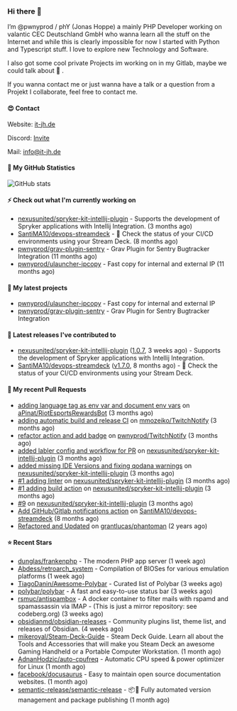 ### Hi there 👋

I’m @pwnyprod / phY (Jonas Hoppe) a mainly PHP Developer working on valantic CEC Deutschland GmbH who wanna learn all
the stuff on the Internet and while this is clearly impossible for now I started with Python and Typescript stuff.
I love to explore new Technology and Software.

I also got some cool private Projects im working on in my Gitlab, maybe we could talk about :beers: .

If you wanna contact me or just wanna have a talk or a question from a Projekt I collaborate, feel free to contact me.

#### :heart_eyes: Contact

Website: [it-jh.de](https://it-jh.de)

Discord: [Invite](https://dc.phy0.de)

Mail: info@it-jh.de

#### :muscle: My GitHub Statistics

![GitHub stats](https://github-readme-stats.vercel.app/api?username=pwnyprod&show_icons=true&theme=radical)

#### :zap: Check out what I'm currently working on

- [nexusunited/spryker-kit-intellij-plugin](https://github.com/nexusunited/spryker-kit-intellij-plugin) - Supports the development of Spryker applications with Intellij Integration. (3 months ago)
- [SantiMA10/devops-streamdeck](https://github.com/SantiMA10/devops-streamdeck) - 👀 Check the status of your CI/CD environments using your Stream Deck. (8 months ago)
- [pwnyprod/grav-plugin-sentry](https://github.com/pwnyprod/grav-plugin-sentry) - Grav Plugin for Sentry Bugtracker Integration (11 months ago)
- [pwnyprod/ulauncher-ipcopy](https://github.com/pwnyprod/ulauncher-ipcopy) - Fast copy for internal and external IP (11 months ago)

#### :fries: My latest projects

- [pwnyprod/ulauncher-ipcopy](https://github.com/pwnyprod/ulauncher-ipcopy) - Fast copy for internal and external IP
- [pwnyprod/grav-plugin-sentry](https://github.com/pwnyprod/grav-plugin-sentry) - Grav Plugin for Sentry Bugtracker Integration

#### :chocolate_bar: Latest releases I've contributed to

- [nexusunited/spryker-kit-intellij-plugin](https://github.com/nexusunited/spryker-kit-intellij-plugin) ([1.0.7](https://github.com/nexusunited/spryker-kit-intellij-plugin/releases/tag/1.0.7), 3 weeks ago) - Supports the development of Spryker applications with Intellij Integration.
- [SantiMA10/devops-streamdeck](https://github.com/SantiMA10/devops-streamdeck) ([v1.7.0](https://github.com/SantiMA10/devops-streamdeck/releases/tag/v1.7.0), 8 months ago) - 👀 Check the status of your CI/CD environments using your Stream Deck.

#### :cookie: My recent Pull Requests

- [adding language tag as env var and document env vars](https://github.com/aPinat/RiotEsportsRewardsBot/pull/1) on [aPinat/RiotEsportsRewardsBot](https://github.com/aPinat/RiotEsportsRewardsBot) (3 months ago)
- [adding automatic build and release CI](https://github.com/mmozeiko/TwitchNotify/pull/3) on [mmozeiko/TwitchNotify](https://github.com/mmozeiko/TwitchNotify) (3 months ago)
- [refactor action and add badge](https://github.com/pwnyprod/TwitchNotify/pull/1) on [pwnyprod/TwitchNotify](https://github.com/pwnyprod/TwitchNotify) (3 months ago)
- [added labler config and workflow for PR](https://github.com/nexusunited/spryker-kit-intellij-plugin/pull/22) on [nexusunited/spryker-kit-intellij-plugin](https://github.com/nexusunited/spryker-kit-intellij-plugin) (3 months ago)
- [added missing IDE Versions and fixing qodana warnings](https://github.com/nexusunited/spryker-kit-intellij-plugin/pull/20) on [nexusunited/spryker-kit-intellij-plugin](https://github.com/nexusunited/spryker-kit-intellij-plugin) (3 months ago)
- [#1 adding linter](https://github.com/nexusunited/spryker-kit-intellij-plugin/pull/17) on [nexusunited/spryker-kit-intellij-plugin](https://github.com/nexusunited/spryker-kit-intellij-plugin) (3 months ago)
- [#1 adding build action](https://github.com/nexusunited/spryker-kit-intellij-plugin/pull/14) on [nexusunited/spryker-kit-intellij-plugin](https://github.com/nexusunited/spryker-kit-intellij-plugin) (3 months ago)
- [#9](https://github.com/nexusunited/spryker-kit-intellij-plugin/pull/10) on [nexusunited/spryker-kit-intellij-plugin](https://github.com/nexusunited/spryker-kit-intellij-plugin) (3 months ago)
- [Add GitHub/Gitlab notifications action](https://github.com/SantiMA10/devops-streamdeck/pull/56) on [SantiMA10/devops-streamdeck](https://github.com/SantiMA10/devops-streamdeck) (8 months ago)
- [Refactored and Updated](https://github.com/grantlucas/phantoman/pull/65) on [grantlucas/phantoman](https://github.com/grantlucas/phantoman) (2 years ago)

#### ⭐ Recent Stars

- [dunglas/frankenphp](https://github.com/dunglas/frankenphp) - The modern PHP app server (1 week ago)
- [Abdess/retroarch_system](https://github.com/Abdess/retroarch_system) - Compilation of BIOSes for various emulation platforms (1 week ago)
- [TiagoDanin/Awesome-Polybar](https://github.com/TiagoDanin/Awesome-Polybar) - Curated list of Polybar  (3 weeks ago)
- [polybar/polybar](https://github.com/polybar/polybar) - A fast and easy-to-use status bar (3 weeks ago)
- [rsmuc/antispambox](https://github.com/rsmuc/antispambox) - A docker container to filter mails with rspamd and spamassassin via IMAP - (This is just a mirror repository: see codeberg.org) (3 weeks ago)
- [obsidianmd/obsidian-releases](https://github.com/obsidianmd/obsidian-releases) - Community plugins list, theme list, and releases of Obsidian. (4 weeks ago)
- [mikeroyal/Steam-Deck-Guide](https://github.com/mikeroyal/Steam-Deck-Guide) - Steam Deck Guide. Learn all about the Tools and Accessories that will make you Steam Deck an awesome Gaming Handheld or a Portable Computer Workstation.  (1 month ago)
- [AdnanHodzic/auto-cpufreq](https://github.com/AdnanHodzic/auto-cpufreq) - Automatic CPU speed &amp; power optimizer for Linux (1 month ago)
- [facebook/docusaurus](https://github.com/facebook/docusaurus) - Easy to maintain open source documentation websites. (1 month ago)
- [semantic-release/semantic-release](https://github.com/semantic-release/semantic-release) - :package::rocket: Fully automated version management and package publishing (1 month ago)
